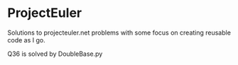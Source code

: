 ProjectEuler
============

Solutions to projecteuler.net problems with some focus on creating reusable code as I go. 

Q36 is solved by DoubleBase.py
